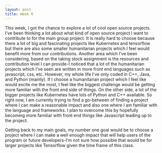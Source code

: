 ```yaml
---
layout: post
title: Week 6
---
```



This week, I got the chance to explore a lot of cool open source projects. I've been thinking a lot about what kind of open source project 
I want to contribute to for the main group project. It is really hard to choose because there a lot of big and fascinating projects like Kubernetes and tensorflow but there are also some smaller humanitarian projects which I feel would benefit more from our contributions. Another area which I've been considering, based on the taking stock assignment is the resources and contribution level I can provide-I noticed that a lot of the humanitarian projects which I've seen are written in more front end languages such as javascript, css, etc. However, my whole life I've only coded in C++, Java, and Python (mainly). If I choose a humanitarian project which I feel like would excite me the most, I feel like the biggest challenge would be getting more familiar with the front end side of things. On the other side, a lot of the bigger projects like Kubernetes have lots of Python and C++ available. So right now, I am currently trying to find a go-between of finding a project where I can make a reasonable impact and also one where I am familiar with the language and frameworks. I plan to overcome this by hopefully becoming more familiar with front end things like Javascript leading up to the project.


Getting back to my main goals, my number one goal would be to choose a project where I can make a well enough impact that will help users of the program or future developers-I'm not sure how possible that would be for larger projects like Tensorflow given the time frame of this class.  
